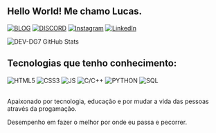 ## Hello World! Me chamo Lucas.

[![BLOG](https://img.shields.io/badge/BLOGGER-D2691E?style=for-the-badge&logo=BLOGGER&logoColor=white)](http://dev-dg7.blogspot.com/)
[![DISCORD](https://img.shields.io/badge/DISCORD-0000FF?style=for-the-badge&logo=DISCORD&logoColor=white)](https://discord.com/invite/ZQmud7cU)
[![Instagram](https://img.shields.io/badge/Instagram-800080?style=for-the-badge&logo=instagram&logoColor=white)](https://www.instagram.com/dev._.dg7?igsh=MWdsb3BhOWxoZHV3ag==)
[![LinkedIn](https://img.shields.io/badge/LinkedIn-9146FF?style=for-the-badge&logo=LinkedIn&logoColor=white)](https://www.linkedin.com/in/dev-dg7-37l1u9)

![DEV-DG7 GitHub Stats](https://github-readme-stats.vercel.app/api?username=DEV-DG7&show_icons=true&theme=tokyonight&count_private=true)

## Tecnologias que tenho conhecimento:

<div style="display: inline_block">
  <img align="center" alt="HTML5" src="https://img.shields.io/badge/HTML5-0000CD?style=for-the-badge&logo=HTML5&logoColor=white" />
  <img align="center" alt="CSS3" src="https://img.shields.io/badge/CSS3-FF4500?style=for-the-badge&logo=CSS3&logoColor=white" />
  <img align="center" alt="JS" src="https://img.shields.io/badge/JAVASCRIPT-F7DF1E?style=for-the-badge&logo=JAVASCRIPT&logoColor=000000" />
  <img align="center" alt="C/C++" src="https://img.shields.io/badge/C/C++-007ACC?style=for-the-badge&logo=C/C++&logoColor=white" />
  <img align="center" alt="PYTHON" src="https://img.shields.io/badge/PYTHON-00FF00?style=for-the-badge&logo=PYTHON&logoColor=0000FF" />
  <img align="center" alt="SQL" src="https://img.shields.io/badge/SQL-8B0000?style=for-the-badge&logo=SQL&logoColor=Black" />
</div><br/>

Apaixonado por tecnologia, educação e por mudar a vida das pessoas através da progamação.

Desempenho em fazer o melhor por onde eu passa e pecorrer.
